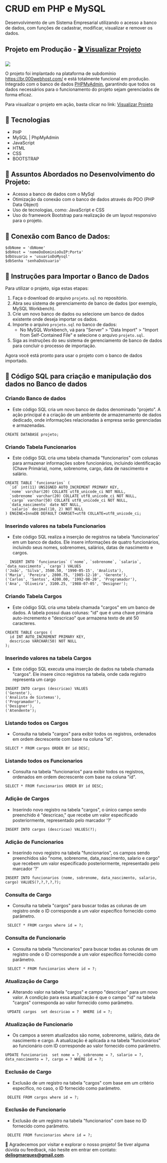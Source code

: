 # CRUD em PHP e MySQL

Desenvolvimento de um Sistema Empresarial utilizando o acesso a banco de dados, com funções de cadastrar, modificar, visualizar e remover os dados.

## Projeto em Produção -  [🎬 Visualizar Projeto](https://delisguerra-empresa.000webhostapp.com/)

![](assets/img/mockup.png)

O projeto foi implantado na plataforma de subdomínio https://br.000webhost.com/ e está totalmente funcional em produção. Integrado com o banco de dados [PHPMyAdmin](https://www.phpmyadmin.net/), garantindo que todos os dados necessários para o funcionamento do projeto sejam gerenciados de forma eficaz.



Para visualizar o projeto em ação, basta clicar no link:  [Visualizar Projeto](https://delisguerra-empresa.000webhostapp.com/)

## 📌 Tecnologias

- PHP
- MySQL | PhpMyAdmin
- JavaScript
- HTML
- CSS
- BOOTSTRAP

## 📌 Assuntos Abordados no Desenvolvimento do Projeto:

- Acesso a banco de dados com o MySql
- Otimização da conexão com o banco de dados através do PDO (PHP Data Object)
- Uso de tecnologias, como: JavaScript e CSS
- Uso do framework Bootstrap para realização de um layout responsivo para o projeto.

## 📌 Conexão com Banco de Dados:

```
$dbNome = 'dbNome'
$dbHost = 'nomeDoDominioOuIP:Porta'
$dbUsuario = 'usuarioDoMysql'
$dbSenha 'senhaDoUsuario'

```

## 📌 Instruções para Importar o Banco de Dados

Para utilizar o projeto, siga estas etapas:

1. Faça o download do arquivo `projeto.sql` no repositório.
2. Abra seu sistema de gerenciamento de banco de dados (por exemplo, MySQL Workbench).
3. Crie um novo banco de dados ou selecione um banco de dados existente onde deseja importar os dados.
4. Importe o arquivo `projeto.sql` no banco de dados:
   - No MySQL Workbench, vá para "Server" > "Data Import" > "Import from Self-Contained File" e selecione o arquivo `projeto.sql`.
5. Siga as instruções do seu sistema de gerenciamento de banco de dados para concluir o processo de importação.

Agora você está pronto para usar o projeto com o banco de dados importado.

## 📌 Código SQL para criação e manipulação dos dados no Banco de dados

### Criando Banco de dados
- Este código SQL cria um novo banco de dados denominado "projeto". A ação principal é a criação de um ambiente de armazenamento de dados dedicado, onde informações relacionadas à empresa serão gerenciadas e armazenadas.

```
CREATE DATABASE projeto;

```

### Criando Tabela Funcionarios
- Este código SQL cria uma tabela chamada "funcionarios" com colunas para armazenar informações sobre funcionários, incluindo identificação (Chave Primária), nome, sobrenome, cargo, data de nascimento e salário.

```
CREATE TABLE `funcionarios` (
  `id` int(11) UNSIGNED AUTO_INCREMENT PRIMARY KEY,
  `nome` varchar(20) COLLATE utf8_unicode_ci NOT NULL,
  `sobrenome` varchar(20) COLLATE utf8_unicode_ci NOT NULL,
  `cargo` varchar(50) COLLATE utf8_unicode_ci NOT NULL,
  `data_nascimento` date NOT NULL,
  `salario` decimal(10, 2) NOT NULL
) ENGINE=InnoDB DEFAULT CHARSET=utf8 COLLATE=utf8_unicode_ci;
```

### Inserindo valores na tabela Funcionarios
- Este código SQL realiza a inserção de registros na tabela 'funcionarios' em um banco de dados. Ele insere informações de quatro funcionários, incluindo seus nomes, sobrenomes, salários, datas de nascimento e cargos.
  
```
  INSERT INTO `funcionarios` (`nome`, `sobrenome`, `salario`, `data_nascimento`, `cargo`) VALUES
('João', 'Silva', 3500.50, '1990-05-15', 'Analista'),
('Maria', 'Pereira', 2800.75, '1985-12-10', 'Gerente'),
('Carlos', 'Santos', 4200.00, '1992-08-20', 'Programador'),
('Ana', 'Oliveira', 3100.25, '1988-07-05', 'Designer');
```

### Criando Tabela Cargos
- Este código SQL cria uma tabela chamada "cargos" em um banco de dados. A tabela possui duas colunas: "id" que é uma chave primária auto-incremento e "descricao" que armazena texto de até 50 caracteres.
```
CREATE TABLE cargos (
  id INT AUTO_INCREMENT PRIMARY KEY,
  descricao VARCHAR(50) NOT NULL
);
```

### Inserindo valores na tabela Cargos
- Este código SQL executa uma inserção de dados na tabela chamada "cargos". Ele insere cinco registros na tabela, onde cada registro representa um cargo

```
INSERT INTO cargos (descricao) VALUES
('Gerente'),
('Analista de Sistemas'),
('Programador'),
('Designer'),
('Atendente');
```

### Listando todos os Cargos
- Consulta na tabela "cargos" para exibir todos os registros, ordenados em ordem decrescente com base na coluna "id".

```
SELECT * FROM cargos ORDER BY id DESC;
```

### Listando todos os Funcionarios
- Consulta na tabela "funcionarios" para exibir todos os registros, ordenados em ordem decrescente com base na coluna "id".
  
```
SELECT * FROM funcionarios ORDER BY id DESC;
```

### Adição de Cargos
-  Inserindo novo registro na tabela "cargos", o único campo sendo preenchido é "descricao," que recebe um valor especificado posteriormente, representado pelo marcador '?'

```
INSERT INTO cargos (descricao) VALUES(?);
```

### Adição de Funcionarios
-  Inserindo novo registro na tabela "funcionarios", os campos sendo preenchidos são "nome, sobrenome, data_nascimento, salario e cargo" que recebem um valor especificado posteriormente, representado pelo marcador '?'
  
```
INSERT INTO funcionarios (nome, sobrenome, data_nascimento, salario, cargo) VALUES(?,?,?,?,?);
```

### Consulta de Cargo
- Consulta na tabela "cargos" para buscar todas as colunas de um registro onde o ID corresponde a um valor específico fornecido como parâmetro.

```
 SELECT * FROM cargos where id = ?;
```

### Consulta de Funcionario
- Consulta na tabela "funcionarios" para buscar todas as colunas de um registro onde o ID corresponde a um valor específico fornecido como parâmetro.

```
 SELECT * FROM funcionarios where id = ?;
```

### Atualização de Cargo
-  Alterando valor na tabela "cargos" e campo "descricao" para um novo valor. A condição para essa atualização é que o campo "id" na tabela "cargos" corresponda ao valor fornecido como parâmetro.

```
 UPDATE cargos  set descricao = ?  WHERE id = ?;
```

### Atualização de Funcionario
-   Os campos a serem atualizados são nome, sobrenome, salário, data de nascimento e cargo. A atualização é aplicada a na tabela "funcionários" ao funcionário com ID corresponde ao valor fornecido como parâmetro.

```
UPDATE funcionarios  set nome = ?, sobrenome = ?, salario = ?, data_nascimento = ?, cargo = ? WHERE id = ?;
```

### Exclusão de Cargo
- Exclusão de um registro na tabela "cargos" com base em um critério específico, no caso, o ID fornecido como parâmetro.

```
 DELETE FROM cargos where id = ?;
```

### Exclusão de Funcionario
- Exclusão de um registro na tabela "funcionarios" com base no ID fornecido como parâmetro.

```
 DELETE FROM funcionarios where id = ?;
```

:tada: Agradecemos por visitar e explorar o nosso projeto! Se tiver alguma dúvida ou feedback, não hesite em entrar em contato: **delisgmarques@gmail.com**.
